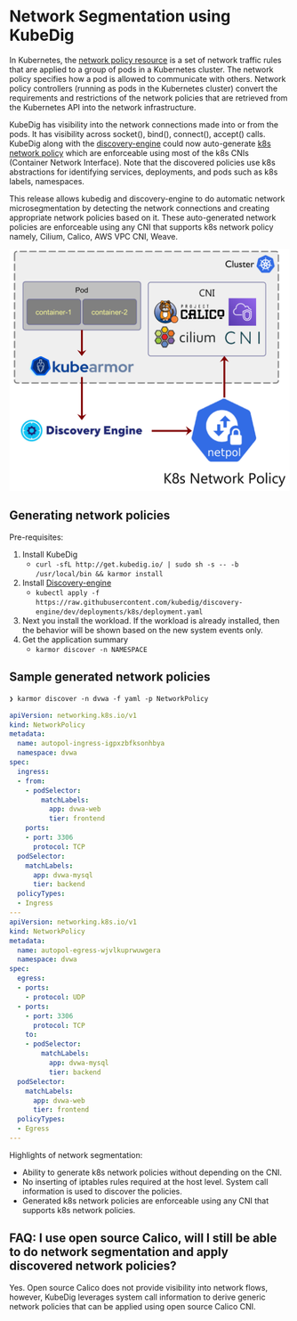 # Network Segmentation using KubeDig

In Kubernetes, the [network policy resource](https://kubernetes.io/docs/concepts/services-networking/network-policies/) is a set of network traffic rules that are applied to a group of pods in a Kubernetes cluster. The network policy specifies how a pod is allowed to communicate with others. Network policy controllers (running as pods in the Kubernetes cluster) convert the requirements and restrictions of the network policies that are retrieved from the Kubernetes API into the network infrastructure.

KubeDig has visibility into the network connections made into or from the pods. It has visibility across socket(), bind(), connect(), accept() calls. KubeDig along with the [discovery-engine](https://github.com/zfz-725/discovery-engine/) could now auto-generate [k8s network policy](https://kubernetes.io/docs/concepts/services-networking/network-policies/) which are enforceable using most of the k8s CNIs (Container Network Interface). Note that the discovered policies use k8s abstractions for identifying services, deployments, and pods such as k8s labels, namespaces.

This release allows kubedig and discovery-engine to do automatic network microsegmentation by detecting the network connections and creating appropriate network policies based on it. These auto-generated network policies are enforceable using any CNI that supports k8s network policy namely, Cilium, Calico, AWS VPC CNI, Weave.

<img src="../.gitbook/assets/network-segmentation.png" width="512" class="center" alt="Network Segmentation">

## Generating network policies

Pre-requisites:
1. Install KubeDig
	* `curl -sfL http://get.kubedig.io/ | sudo sh -s -- -b /usr/local/bin && karmor install`
2. Install [Discovery-engine](https://github.com/zfz-725/discovery-engine)
	* `kubectl apply -f https://raw.githubusercontent.com/kubedig/discovery-engine/dev/deployments/k8s/deployment.yaml`
3. Next you install the workload. If the workload is already installed, then the behavior will be shown based on the new system events only.
4. Get the application summary
	* `karmor discover -n NAMESPACE`

## Sample generated network policies

```
❯ karmor discover -n dvwa -f yaml -p NetworkPolicy
```

```yaml
apiVersion: networking.k8s.io/v1
kind: NetworkPolicy
metadata:
  name: autopol-ingress-igpxzbfksonhbya
  namespace: dvwa
spec:
  ingress:
  - from:
    - podSelector:
        matchLabels:
          app: dvwa-web
          tier: frontend
    ports:
    - port: 3306
      protocol: TCP
  podSelector:
    matchLabels:
      app: dvwa-mysql
      tier: backend
  policyTypes:
  - Ingress
---
apiVersion: networking.k8s.io/v1
kind: NetworkPolicy
metadata:
  name: autopol-egress-wjvlkuprwuwgera
  namespace: dvwa
spec:
  egress:
  - ports:
    - protocol: UDP
  - ports:
    - port: 3306
      protocol: TCP
    to:
    - podSelector:
        matchLabels:
          app: dvwa-mysql
          tier: backend
  podSelector:
    matchLabels:
      app: dvwa-web
      tier: frontend
  policyTypes:
  - Egress
---
```

Highlights of network segmentation:
* Ability to generate k8s network policies without depending on the CNI.
* No inserting of iptables rules required at the host level. System call information is used to discover the policies.
* Generated k8s network policies are enforceable using any CNI that supports k8s network policies.

## FAQ: I use open source Calico, will I still be able to do network segmentation and apply discovered network policies?

Yes. Open source Calico does not provide visibility into network flows, however, KubeDig leverages system call information to derive generic network policies that can be applied using open source Calico CNI.

